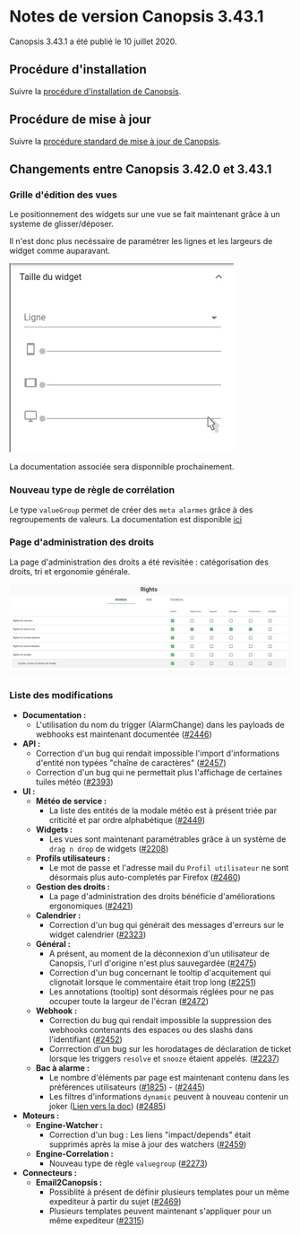 # Notes de version Canopsis 3.43.1

Canopsis 3.43.1 a été publié le 10 juillet 2020.

## Procédure d'installation

Suivre la [procédure d'installation de Canopsis](../guide-administration/installation/index.md).

## Procédure de mise à jour

Suivre la [procédure standard de mise à jour de Canopsis](../guide-administration/mise-a-jour/index.md).

## Changements entre Canopsis 3.42.0 et 3.43.1

### Grille d'édition des vues

Le positionnement des widgets sur une vue se fait maintenant grâce à un systeme de glisser/déposer.

Il n'est donc plus necéssaire de paramétrer les lignes et les largeurs de widget comme auparavant.

![Grille d'édition](img/3.43.0-grille.jpg)

La documentation associée sera disponnible prochainement.

### Nouveau type de règle de corrélation

Le type `valueGroup` permet de créer des `meta alarmes` grâce à des regroupements de valeurs.
La documentation est disponible [ici](https://doc.canopsis.net/guide-administration/moteurs/moteur-correlation/)

### Page d'administration des droits

La page d'administration des droits a été revisitée : catégorisation des droits, tri et ergonomie générale.

![Droits](img/3.43.0-rights.jpg)

### Liste des modifications

*  **Documentation :**
    * L'utilisation du nom du trigger (AlarmChange) dans les payloads de webhooks est maintenant documentée ([#2446](https://git.canopsis.net/canopsis/canopsis/-/issues/2446))
*  **API :**
    * Correction d'un bug qui rendait impossible l'import d'informations d'entité non typées "chaîne de caractères" ([#2457](https://git.canopsis.net/canopsis/canopsis/-/issues/2457))
    * Correction d'un bug qui ne permettait plus l'affichage de certaines tuiles météo ([#2393](https://git.canopsis.net/canopsis/canopsis/-/issues/2393))
*  **UI :**
    *   **Météo de service :**
        * La liste des entités de la modale météo est à présent triée par criticité et par ordre alphabétique ([#2449](https://git.canopsis.net/canopsis/canopsis/-/issues/2449))
    *   **Widgets :**
        * Les vues sont maintenant paramétrables grâce à un système de `drag n drop` de widgets ([#2208](https://git.canopsis.net/canopsis/canopsis/-/issues/2208))
    *   **Profils utilisateurs :**
        * Le mot de passe et l'adresse mail du `Profil utilisateur` ne sont désormais plus auto-completés par Firefox ([#2460](https://git.canopsis.net/canopsis/canopsis/-/issues/2460))
    *   **Gestion des droits :**
        * La page d'administration des droits bénéficie d'améliorations ergonomiques ([#2421](https://git.canopsis.net/canopsis/canopsis/-/issues/2421))
    *   **Calendrier :**
        * Correction d'un bug qui générait des messages d'erreurs sur le widget calendrier ([#2323](https://git.canopsis.net/canopsis/canopsis/-/issues/2323))
    * **Général :**
        * A présent, au moment de la déconnexion d'un utilisateur de Canopsis, l'url d'origine n'est plus sauvegardée ([#2475](https://git.canopsis.net/canopsis/canopsis/-/issues/2475))
        * Correction d'un bug concernant le tooltip d'acquitement qui clignotait lorsque le commentaire était trop long ([#2251](https://git.canopsis.net/canopsis/canopsis/-/issues/2251))
        * Les annotations (tooltip) sont désormais réglées pour ne pas occuper toute la largeur de l'écran ([#2472](https://git.canopsis.net/canopsis/canopsis/-/issues/2472))
    *   **Webhook :**
        * Correction du bug qui rendait impossible la suppression des webhooks contenants des espaces ou des slashs dans l'identifiant ([#2452](https://git.canopsis.net/canopsis/canopsis/-/issues/2452))
        * Corrrection d'un bug sur les horodatages de déclaration de ticket lorsque les triggers `resolve` et `snooze` étaient appelés. ([#2237](https://git.canopsis.net/canopsis/canopsis/-/issues/2237))
    *   **Bac à alarme :**
        * Le nombre d'éléments par page est maintenant contenu dans les préférences utilisateurs ([#1825](https://git.canopsis.net/canopsis/canopsis/-/issues/1825)) - ([#2445](https://git.canopsis.net/canopsis/canopsis/-/issues/2245))
        * Les filtres d'informations `dynamic` peuvent à nouveau contenir un joker ([Lien vers la doc](https://doc.canopsis.net/guide-utilisation/interface/widgets/bac-a-alarmes/#en-fonction-des-informations-dynamiques)) ([#2485](https://git.canopsis.net/canopsis/canopsis/-/issues/2485))        
*  **Moteurs :**
    *   **Engine-Watcher :**
        * Correction d'un bug : Les liens "impact/depends" était supprimés après la mise à jour des watchers ([#2459](https://git.canopsis.net/canopsis/canopsis/-/issues/2459))
    *   **Engine-Correlation :**
        * Nouveau type de règle `valuegroup` ([#2273](https://git.canopsis.net/canopsis/canopsis/-/issues/2273))
*  **Connecteurs :**
    *   **Email2Canopsis :**
        * Possiblité à présent de définir plusieurs templates pour un même expediteur à partir du sujet ([#2469](https://git.canopsis.net/canopsis/canopsis/-/issues/2469))
        * Plusieurs templates peuvent maintenant s'appliquer pour un même expediteur ([#2315](https://git.canopsis.net/canopsis/canopsis/-/issues/2315))

